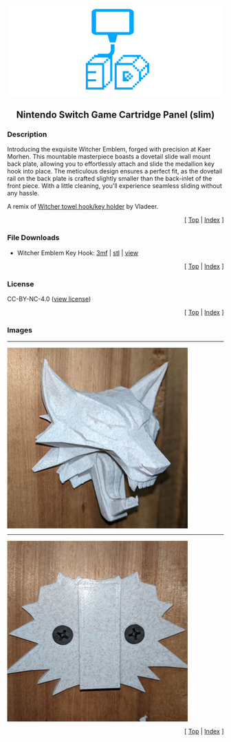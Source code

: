 <div align="center">
  <img align="center" src="../.github/images/3d.png" />
  <h2 align="center">Nintendo Switch Game Cartridge Panel (slim)</h2>
</div>

### Description

Introducing the exquisite Witcher Emblem, forged with precision at Kaer Morhen. This mountable masterpiece boasts a dovetail slide wall mount back plate, allowing you to effortlessly attach and slide the medallion key hook into place. The meticulous design ensures a perfect fit, as the dovetail rail on the back plate is crafted slightly smaller than the back-inlet of the front piece. With a little cleaning, you'll experience seamless sliding without any hassle.

A remix of [Witcher towel hook/key holder][link-witcher-key-hook] by Vladeer.

<p align="right">[ <a href="#top">Top</a> | <a href="../README.md">Index</a> ]</p>

### File Downloads

- Witcher Emblem Key Hook: [3mf][download-3mf] | [stl][download-stl] | [view][view-stl]

<p align="right">[ <a href="#top">Top</a> | <a href="../README.md">Index</a> ]</p>

### License

CC-BY-NC-4.0 ([view license][link-license])

<p align="right">[ <a href="#top">Top</a> | <a href="../README.md">Index</a> ]</p>

### Images

---

<img align="center" src="images/preview_01.png" />

---

<img align="center" src="images/preview_02.png" />

<p align="right">[ <a href="#top">Top</a> | <a href="../README.md">Index</a> ]</p>

<!-- LINKS -->

[link-license]: https://github.com/CodyTolene/3D-Printing/blob/main/Witcher%20Emblem%20Key%20Hook/LICENSE.md
[link-witcher-key-hook]: https://www.thingiverse.com/thing:4835019

<!-- DOWNLOADS: SET 1 -->

[download-3mf]: https://github.com/CodyTolene/3D-Printing/raw/main/Witcher%20Emblem%20Key%20Hook/Witcher%20Emblem%20Key%20Hook.3mf
[download-stl]: https://github.com/CodyTolene/3D-Printing/raw/main/Witcher%20Emblem%20Key%20Hook/Witcher%20Emblem%20Key%20Hook.stl
[view-stl]: https://github.com/CodyTolene/3D-Printing/blob/main/Witcher%20Emblem%20Key%20Hook/Witcher%20Emblem%20Key%20Hook.stl

